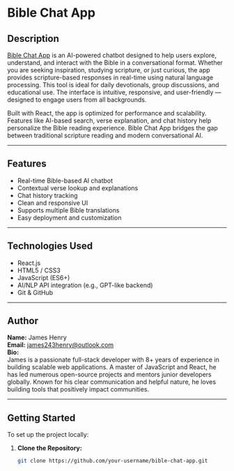 # Bible Chat App

## Description

<a href="https://www.reddit.com/r/BibleChatAiApp/">Bible Chat App</a> is an AI-powered chatbot designed to help users explore, understand, and interact with the Bible in a conversational format. Whether you are seeking inspiration, studying scripture, or just curious, the app provides scripture-based responses in real-time using natural language processing. This tool is ideal for daily devotionals, group discussions, and educational use. The interface is intuitive, responsive, and user-friendly — designed to engage users from all backgrounds.

Built with React, the app is optimized for performance and scalability. Features like AI-based search, verse explanation, and chat history help personalize the Bible reading experience. Bible Chat App bridges the gap between traditional scripture reading and modern conversational AI.

---

## Features

- Real-time Bible-based AI chatbot
- Contextual verse lookup and explanations
- Chat history tracking
- Clean and responsive UI
- Supports multiple Bible translations
- Easy deployment and customization

---

## Technologies Used

- React.js
- HTML5 / CSS3
- JavaScript (ES6+)
- AI/NLP API integration (e.g., GPT-like backend)
- Git & GitHub

---

## Author

**Name:** James Henry  
**Email:** james243henry@outlook.com  
**Bio:**  
James is a passionate full-stack developer with 8+ years of experience in building scalable web applications. A master of JavaScript and React, he has led numerous open-source projects and mentors junior developers globally. Known for his clear communication and helpful nature, he loves building tools that positively impact communities.

---

## Getting Started

To set up the project locally:

1. **Clone the Repository:**
   ```bash
   git clone https://github.com/your-username/bible-chat-app.git
